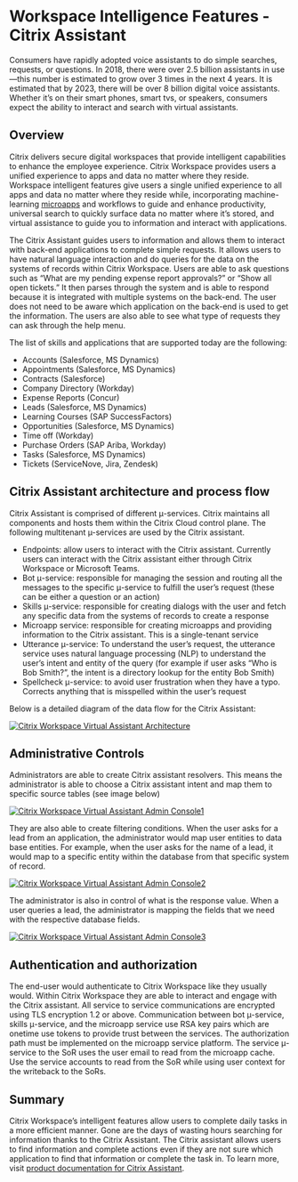 ﻿---
layout: doc
h3InToc: true
contributedBy: Ana Ruiz
description: The Citrix Assistant guides users to information and allows them to interact with back-end applications to complete simple requests.
---
# Workspace Intelligence Features - Citrix Assistant

Consumers have rapidly adopted voice assistants to do simple searches, requests, or questions. In 2018, there were over 2.5 billion assistants in use—this number is estimated to grow over 3 times in the next 4 years. It is estimated that by 2023, there will be over 8 billion digital voice assistants. Whether it’s on their smart phones, smart tvs, or speakers, consumers expect the ability to interact and search with virtual assistants.

## Overview

Citrix delivers secure digital workspaces that provide intelligent capabilities to enhance the employee experience. Citrix Workspace provides users a unified experience to apps and data no matter where they reside. Workspace intelligent features give users a single unified experience to all apps and data no matter where they reside while, incorporating machine-learning [microapps](/en-us/tech-zone/learn/tech-briefs/workspace-microapps.html/) and workflows to guide and enhance productivity, universal search to quickly surface data no matter where it’s stored, and virtual assistance to guide you to information and interact with applications.

The Citrix Assistant guides users to information and allows them to interact with back-end applications to complete simple requests. It allows users to have natural language interaction and do queries for the data on the systems of records within Citrix Workspace. Users are able to ask questions such as “What are my pending expense report approvals?” or “Show all open tickets.” It then parses through the system and is able to respond because it is integrated with multiple systems on the back-end. The user does not need to be aware which application on the back-end is used to get the information. The users are also able to see what type of requests they can ask through the help menu.  

The list of skills and applications that are supported today are the following:

-  Accounts (Salesforce, MS Dynamics)
-  Appointments (Salesforce, MS Dynamics)
-  Contracts (Salesforce)
-  Company Directory (Workday)
-  Expense Reports (Concur)
-  Leads (Salesforce, MS Dynamics)
-  Learning Courses (SAP SuccessFactors)
-  Opportunities (Salesforce, MS Dynamics)
-  Time off (Workday)
-  Purchase Orders (SAP Ariba, Workday)
-  Tasks (Salesforce, MS Dynamics)
-  Tickets (ServiceNove, Jira, Zendesk)

## Citrix Assistant architecture and process flow

Citrix Assistant is comprised of different μ-services. Citrix maintains all components and hosts them within the Citrix Cloud control plane. The following multitenant µ-services are used by the Citrix assistant.

-  Endpoints: allow users to interact with the Citrix assistant. Currently users can interact with the Citrix assistant either through Citrix Workspace or Microsoft Teams.
-  Bot μ-service: responsible for managing the session and routing all the messages to the specific μ-service to fulfill the user’s request (these can be either a question or an action)
-  Skills μ-service: responsible for creating dialogs with the user and fetch any specific data from the systems of records to create a response
-  Microapp service: responsible for creating microapps and providing information to the Citrix assistant. This is a single-tenant service
-  Utterance μ-service: To understand the user’s request, the utterance service uses natural language processing (NLP) to understand the user’s intent and entity of the query (for example if user asks “Who is Bob Smith?”, the intent is a directory lookup for the entity Bob Smith)
-  Spellcheck μ-service: to avoid user frustration when they have a typo. Corrects anything that is misspelled within the user’s request

Below is a detailed diagram of the data flow for the Citrix Assistant:

[![Citrix Workspace Virtual Assistant Architecture](/en-us/tech-zone/learn/media/tech-briefs_virtual-assistant_processflow.png)](/en-us/tech-zone/learn/media/tech-briefs_virtual-assistant_processflow.png)

## Administrative Controls

Administrators are able to create Citrix assistant resolvers. This means the administrator is able to choose a Citrix assistant intent and map them to specific source tables (see image below)

[![Citrix Workspace Virtual Assistant Admin Console1](/en-us/tech-zone/learn/media/tech-briefs_virtual-assistant_admin-console1.png)](/en-us/tech-zone/learn/media/tech-briefs_virtual-assistant_admin-console1.png)

They are also able to create filtering conditions. When the user asks for a lead from an application, the administrator would map user entities to data base entities. For example, when the user asks for the name of a lead, it would map to a specific entity within the database from that specific system of record.

[![Citrix Workspace Virtual Assistant Admin Console2](/en-us/tech-zone/learn/media/tech-briefs_virtual-assistant_admin-console2.png)](/en-us/tech-zone/learn/media/tech-briefs_virtual-assistant_admin-console2.png)

The administrator is also in control of what is the response value. When a user queries a lead, the administrator is mapping the fields that we need with the respective database fields.

[![Citrix Workspace Virtual Assistant Admin Console3](/en-us/tech-zone/learn/media/tech-briefs_virtual-assistant_admin-console3.png)](/en-us/tech-zone/learn/media/tech-briefs_virtual-assistant_admin-console3.png)

## Authentication and authorization

The end-user would authenticate to Citrix Workspace like they usually would. Within Citrix Workspace they are able to interact and engage with the Citrix assistant. All service to service communications are encrypted using TLS encryption 1.2 or above. Communication between bot μ-service, skills μ-service, and the microapp service use RSA key pairs which are onetime use tokens to provide trust between the services. The authorization path must be implemented on the microapp service platform. The service μ-service to the SoR uses the user email to read from the microapp cache. Use the service accounts to read from the SoR while using user context for the writeback to the SoRs.

## Summary

Citrix Workspace’s intelligent features allow users to complete daily tasks in a more efficient manner. Gone are the days of wasting hours searching for information thanks to the Citrix Assistant. The Citrix assistant allows users to find information and complete actions even if they are not sure which application to find that information or complete the task in. To learn more, visit [product documentation for Citrix Assistant](/en-us/citrix-workspace/experience/citrix-assistant.html).
